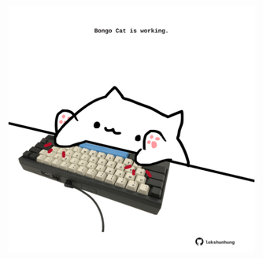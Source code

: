 <!-- built at 27/01/2024, 18:00:45 UTC -->
<p align="center">
  <img width="500" height="500" src="./ReadmeImage.svg">
</p>

